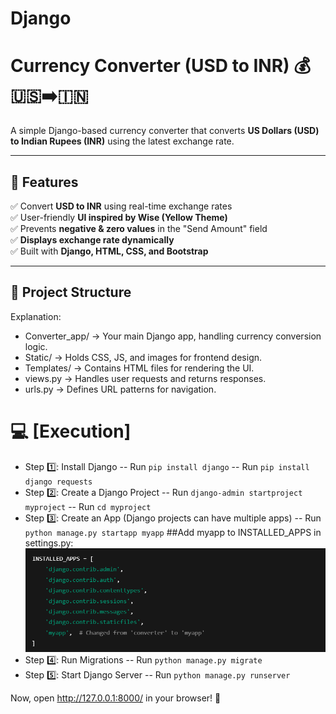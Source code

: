 # Django
 # Currency Converter (USD to INR) 💰🇺🇸➡️🇮🇳

A simple Django-based currency converter that converts **US Dollars (USD) to Indian Rupees (INR)** using the latest exchange rate.

---

## **🚀 Features**
✅ Convert **USD to INR** using real-time exchange rates  
✅ User-friendly **UI inspired by Wise (Yellow Theme)**  
✅ Prevents **negative & zero values** in the "Send Amount" field  
✅ **Displays exchange rate dynamically**  
✅ Built with **Django, HTML, CSS, and Bootstrap**

---

## **📂 Project Structure**

Explanation:
- Converter_app/ → Your main Django app, handling currency conversion logic.
- Static/ → Holds CSS, JS, and images for frontend design.
- Templates/ → Contains HTML files for rendering the UI.
- views.py → Handles user requests and returns responses.
- urls.py → Defines URL patterns for navigation.

# **💻 [Execution]**
- Step 1️⃣: Install Django
    -- Run `pip install django`
    -- Run `pip install django requests`
- Step 2️⃣: Create a Django Project
    -- Run `django-admin startproject myproject`
    -- Run  `cd myproject` 
- Step 3️⃣: Create an App (Django projects can have multiple apps)
    -- Run `python manage.py startapp myapp`
    ##Add myapp to INSTALLED_APPS in settings.py:
    ![alt text](image.png)
- Step 4️⃣: Run Migrations
    -- Run `python manage.py migrate` 
- Step 5️⃣: Start Django Server
    -- Run `python manage.py runserver` 

Now, open http://127.0.0.1:8000/ in your browser! 🎉